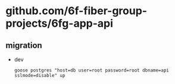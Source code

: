 # github.com/6f-fiber-group-projects/6fg-app-api

## migration
* dev
  ```
  goose postgres "host=db user=root password=root dbname=api sslmode=disable" up
  ```